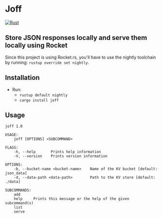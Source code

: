 # Joff
[![Rust](https://github.com/ptrkrlsrd/joff/actions/workflows/rust.yml/badge.svg)](https://github.com/ptrkrlsrd/joff/actions/workflows/rust.yml)
## Store JSON responses locally and serve them locally using Rocket

Since this project is using Rocket.rs, you'll have to use the nightly toolchain by running: `rustup override set nightly`.

## Installation
* Run:
    * `rustup default nightly`
    * `cargo install joff`

## Usage
```
joff 1.0

USAGE:
    joff [OPTIONS] <SUBCOMMAND>

FLAGS:
    -h, --help       Prints help information
    -V, --version    Prints version information

OPTIONS:
    -b, --bucket-name <bucket-name>    Name of the KV bucket [default: json_data]
    -d, --data-path <data-path>        Path to the KV store [default: ./data]

SUBCOMMANDS:
    add      
    help     Prints this message or the help of the given subcommand(s)
    list     
    serve 
```
